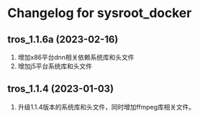 # Changelog for sysroot_docker

tros_1.1.6a (2023-02-16)
------------------
1. 增加x86平台dnn相关依赖系统库和头文件
2. 增加j5平台系统库和头文件

tros_1.1.4 (2023-01-03)
------------------
1. 升级1.1.4版本的系统库和头文件，同时增加ffmpeg库相关文件。
